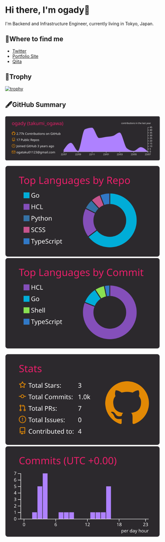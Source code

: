 # Hi there, I'm ogady👋

I'm Backend and Infrastructure Engineer, currently living in Tokyo, Japan.

## 📮Where to find me

* [Twitter](https://twitter.com/_ogady_)
* [Portfolio Site](https://ogady.github.io/portfolio_site/)
* [Qiita](https://qiita.com/ogady)

## 👑Trophy

[![trophy](https://github-profile-trophy.vercel.app/?username=ogady&theme=monokai&title=MultiLanguage,Commit,Repositories,Stars,Issues,PullRequest)](https://github.com/ryo-ma/github-profile-trophy)

## 🖋GitHub Summary

[![](https://raw.githubusercontent.com/ogady/ogady/main/profile-summary-card-output/monokai/0-profile-details.svg)](https://github.com/vn7n24fzkq/github-profile-summary-cards)

[![](https://raw.githubusercontent.com/ogady/ogady/main/profile-summary-card-output/monokai/1-repos-per-language.svg)](https://github.com/vn7n24fzkq/github-profile-summary-cards) [![](https://raw.githubusercontent.com/ogady/ogady/main/profile-summary-card-output/monokai/2-most-commit-language.svg)](https://github.com/vn7n24fzkq/github-profile-summary-cards)

[![](https://raw.githubusercontent.com/ogady/ogady/main/profile-summary-card-output/monokai/3-stats.svg)](https://github.com/vn7n24fzkq/github-profile-summary-cards) [![](https://raw.githubusercontent.com/ogady/ogady/main/profile-summary-card-output/monokai/4-productive-time.svg)](https://github.com/vn7n24fzkq/github-profile-summary-cards)

